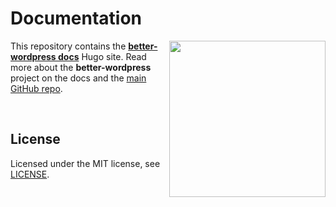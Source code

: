 # Documentation 
<a href="https://github.com/open-function-computers-llc/better-wordpress">
<img width="250" align="right" src="https://better-wordpress.ofco.cloud/images/branding/bw.png">
</a>

This repository contains the __[better-wordpress docs](https://better-wordpress.ofco.cloud/)__ Hugo site. Read more about the __better-wordpress__ project on the docs and the [main GitHub repo](https://github.com/open-function-computers-llc/better-wordpress).

<br>

## License

Licensed under the MIT license, see [LICENSE](https://github.com/open-function-computers-llc/better-wordpress-docs/blob/main/LICENSE).